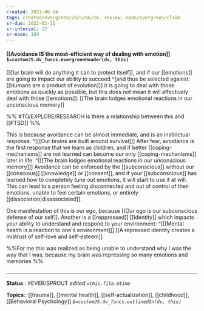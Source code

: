 ```yaml
---
created: 2021-06-24
tags: created/evergreen/2021/06/24, review, node/evergreen/claim
sr-due: 2022-02-11
sr-interval: 27
sr-ease: 189
---
```


#### [[Avoidance IS the most-efficient way of dealing with emotion]] `$=customJS.dv_funcs.evergreenHeader(dv, this)`

[[Our brain will do anything it can to protect itself]], and if our [[emotions]] are going to impact our ability to succeed
^[and thus be selected against: [[Humans are a product of evolution]]]
it is going to deal with those emotions as quickly as possible, but this does not mean it will affectively deal with those [[emotions]]:
[[The brain lodges emotional reactions in our unconscious memory]]

%%
#TO/EXPLORE/RESEARCH is there a relationship between this and [[PTSD]]
%%

This is because avoidance can be almost immediate, and is an instinctual response.
^[[[Our brains are built around survival]]]
After fear, avoidance is the first response that we learn as children, and if better [[coping-mechanisms]] are not learned can become our only [[coping-mechanisms]] later in life.
^[[[The brain lodges emotional reactions in our unconscious memory]]]
Avoidance can be enforced by the [[subconscious]] without our [[conscious]] [[knowledge]] or [[consent]],
and if your [[subconscious]] has learned how to completely tune out emotions, it will start to use it at will.
This can lead to a person feeling disconnected and out of control of their emotions, unable to feel certain emotions, or entirely [[dissociation|disassociated]].

One manifestation of this is our ego, because [[Our ego is our subconscious defense of our self]]. Another is a [[reppressed]] [[identity]] which impacts your ability to understand and respond to your environment:
^[[[Mental health is a reaction to one's environment]]]
[[A repressed identity creates a mistrust of self-love and self-esteem]]

%%For me this was realized as being unable to understand why I was the way that I was, because my brain was repressing so many emotions and memories.%%

### <hr class="footnote"/> 
**Status**:: #EVER/SPROUT 
*edited `=this.file.mtime`*

**Topics**:: [[trauma]], [[mental health]], [[self-actualization]], [[childhood]], [[Behavioral Psychology]]
*`$=customJS.dv_funcs.outlinedIn(dv, this)`*
